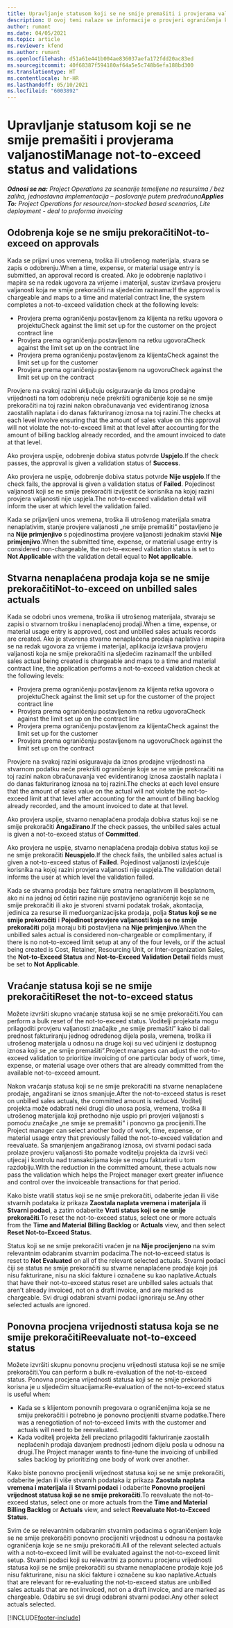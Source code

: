 ```yaml
---
title: Upravljanje statusom koji se ne smije premašiti i provjerama valjanosti
description: U ovoj temi nalaze se informacije o provjeri ograničenja koja se ne smiju prekoračiti u aplikaciji Project Operations.
author: rumant
ms.date: 04/05/2021
ms.topic: article
ms.reviewer: kfend
ms.author: rumant
ms.openlocfilehash: d51a61e441b004ae836037aefa172fdd20ac83ed
ms.sourcegitcommit: 40f68387f594180af64a5e5c748b6efa188bd300
ms.translationtype: HT
ms.contentlocale: hr-HR
ms.lasthandoff: 05/10/2021
ms.locfileid: "6003892"
---
```

# <a name="manage-not-to-exceed-status-and-validations"></a><span data-ttu-id="ce69c-103">Upravljanje statusom koji se ne smije premašiti i provjerama valjanosti</span><span class="sxs-lookup"><span data-stu-id="ce69c-103">Manage not-to-exceed status and validations</span></span> 

<span data-ttu-id="ce69c-104">_**Odnosi se na:** Project Operations za scenarije temeljene na resursima / bez zaliha, jednostavna implementacija – poslovanje putem predračuna_</span><span class="sxs-lookup"><span data-stu-id="ce69c-104">_**Applies To:** Project Operations for resource/non-stocked based scenarios, Lite deployment - deal to proforma invoicing_</span></span>

## <a name="not-to-exceed-on-approvals"></a><span data-ttu-id="ce69c-105">Odobrenja koje se ne smiju prekoračiti</span><span class="sxs-lookup"><span data-stu-id="ce69c-105">Not-to-exceed on approvals</span></span>

<span data-ttu-id="ce69c-106">Kada se prijavi unos vremena, troška ili utrošenog materijala, stvara se zapis o odobrenju.</span><span class="sxs-lookup"><span data-stu-id="ce69c-106">When a time, expense, or material usage entry is submitted, an approval record is created.</span></span> <span data-ttu-id="ce69c-107">Ako je odobrenje naplativo i mapira se na redak ugovora za vrijeme i materijal, sustav izvršava provjeru valjanosti koja ne smije prekoračiti na sljedećim razinama:</span><span class="sxs-lookup"><span data-stu-id="ce69c-107">If the approval is chargeable and maps to a time and material contract line, the system completes a not-to-exceed validation check at the following levels:</span></span>

  - <span data-ttu-id="ce69c-108">Provjera prema ograničenju postavljenom za klijenta na retku ugovora o projektu</span><span class="sxs-lookup"><span data-stu-id="ce69c-108">Check against the limit set up for the customer on the project contract line</span></span>
  - <span data-ttu-id="ce69c-109">Provjera prema ograničenju postavljenom na retku ugovora</span><span class="sxs-lookup"><span data-stu-id="ce69c-109">Check against the limit set up on the contract line</span></span>
  - <span data-ttu-id="ce69c-110">Provjera prema ograničenju postavljenom za klijenta</span><span class="sxs-lookup"><span data-stu-id="ce69c-110">Check against the limit set up for the customer</span></span>
  - <span data-ttu-id="ce69c-111">Provjera prema ograničenju postavljenom na ugovoru</span><span class="sxs-lookup"><span data-stu-id="ce69c-111">Check against the limit set up on the contract</span></span>

<span data-ttu-id="ce69c-112">Provjere na svakoj razini uključuju osiguravanje da iznos prodajne vrijednosti na tom odobrenju neće prekršiti ograničenje koje se ne smije prekoračiti na toj razini nakon obračunavanja već evidentiranog iznosa zaostalih naplata i do danas fakturiranog iznosa na toj razini.</span><span class="sxs-lookup"><span data-stu-id="ce69c-112">The checks at each level involve ensuring that the amount of sales value on this approval will not violate the not-to-exceed limit at that level after accounting for the amount of billing backlog already recorded, and the amount invoiced to date at that level.</span></span>

<span data-ttu-id="ce69c-113">Ako provjera uspije, odobrenje dobiva status potvrde **Uspjelo**.</span><span class="sxs-lookup"><span data-stu-id="ce69c-113">If the check passes, the approval is given a validation status of **Success**.</span></span>

<span data-ttu-id="ce69c-114">Ako provjera ne uspije, odobrenje dobiva status potvrde **Nije uspjelo**.</span><span class="sxs-lookup"><span data-stu-id="ce69c-114">If the check fails, the approval is given a validation status of **Failed**.</span></span> <span data-ttu-id="ce69c-115">Pojedinost valjanosti koji se ne smije prekoračiti izvijestit će korisnika na kojoj razini provjera valjanosti nije uspjela.</span><span class="sxs-lookup"><span data-stu-id="ce69c-115">The not-to-exceed validation detail will inform the user at which level the validation failed.</span></span>

<span data-ttu-id="ce69c-116">Kada se prijavljeni unos vremena, troška ili utrošenog materijala smatra nenaplativim, stanje provjere valjanosti „ne smije premašiti” postavljeno je na **Nije primjenjivo** s pojedinostima provjere valjanosti jednakim stavki **Nije primjenjivo**.</span><span class="sxs-lookup"><span data-stu-id="ce69c-116">When the submitted time, expense, or material usage entry is considered non-chargeable, the not-to-exceed validation status is set to **Not Applicable** with the validation detail equal to **Not applicable**.</span></span>

## <a name="not-to-exceed-on-unbilled-sales-actuals"></a><span data-ttu-id="ce69c-117">Stvarna nenaplaćena prodaja koja se ne smije prekoračiti</span><span class="sxs-lookup"><span data-stu-id="ce69c-117">Not-to-exceed on unbilled sales actuals</span></span>

<span data-ttu-id="ce69c-118">Kada se odobri unos vremena, troška ili utrošenog materijala, stvaraju se zapisi o stvarnom trošku i nenaplaćenoj prodaji.</span><span class="sxs-lookup"><span data-stu-id="ce69c-118">When a time, expense, or material usage entry is approved, cost and unbilled sales actuals records are created.</span></span> <span data-ttu-id="ce69c-119">Ako je stvorena stvarno nenaplaćena prodaja naplativa i mapira se na redak ugovora za vrijeme i materijal, aplikacija izvršava provjeru valjanosti koja ne smije prekoračiti na sljedećim razinama:</span><span class="sxs-lookup"><span data-stu-id="ce69c-119">If the unbilled sales actual being created is chargeable and maps to a time and material contract line, the application performs a not-to-exceed validation check at the following levels:</span></span>

  - <span data-ttu-id="ce69c-120">Provjera prema ograničenju postavljenom za klijenta retka ugovora o projektu</span><span class="sxs-lookup"><span data-stu-id="ce69c-120">Check against the limit set up for the customer of the project contract line</span></span>
  - <span data-ttu-id="ce69c-121">Provjera prema ograničenju postavljenom na retku ugovora</span><span class="sxs-lookup"><span data-stu-id="ce69c-121">Check against the limit set up on the contract line</span></span>
  - <span data-ttu-id="ce69c-122">Provjera prema ograničenju postavljenom za klijenta</span><span class="sxs-lookup"><span data-stu-id="ce69c-122">Check against the limit set up for the customer</span></span>
  - <span data-ttu-id="ce69c-123">Provjera prema ograničenju postavljenom na ugovoru</span><span class="sxs-lookup"><span data-stu-id="ce69c-123">Check against the limit set up on the contract</span></span>

<span data-ttu-id="ce69c-124">Provjere na svakoj razini osiguravaju da iznos prodajne vrijednosti na stvarnom podatku neće prekršiti ograničenje koje se ne smije prekoračiti na toj razini nakon obračunavanja već evidentiranog iznosa zaostalih naplata i do danas fakturiranog iznosa na toj razini.</span><span class="sxs-lookup"><span data-stu-id="ce69c-124">The checks at each level ensure that the amount of sales value on the actual will not violate the not-to-exceed limit at that level after accounting for the amount of billing backlog already recorded, and the amount invoiced to date at that level.</span></span>

<span data-ttu-id="ce69c-125">Ako provjera uspije, stvarno nenaplaćena prodaja dobiva status koji se ne smije prekoračiti **Angažirano**.</span><span class="sxs-lookup"><span data-stu-id="ce69c-125">If the check passes, the unbilled sales actual is given a not-to-exceed status of **Committed**.</span></span>

<span data-ttu-id="ce69c-126">Ako provjera ne uspije, stvarno nenaplaćena prodaja dobiva status koji se ne smije prekoračiti **Neuspjelo**.</span><span class="sxs-lookup"><span data-stu-id="ce69c-126">If the check fails, the unbilled sales actual is given a not-to-exceed status of **Failed**.</span></span> <span data-ttu-id="ce69c-127">Pojedinost valjanosti izvješćuje korisnika na kojoj razini provjera valjanosti nije uspjela.</span><span class="sxs-lookup"><span data-stu-id="ce69c-127">The validation detail informs the user at which level the validation failed.</span></span>

<span data-ttu-id="ce69c-128">Kada se stvarna prodaja bez fakture smatra nenaplativom ili besplatnom, ako ni na jednoj od četiri razine nije postavljeno ograničenje koje se ne smije prekoračiti ili ako je stvoreni stvarni podatak trošak, akontacija, jedinica za resurse ili međuorganizacijska prodaja, polja **Status koji se ne smije prekoračiti** i **Pojedinost provjere valjanosti koja se ne smije prekoračiti** polja moraju biti postavljena na **Nije primjenjivo**.</span><span class="sxs-lookup"><span data-stu-id="ce69c-128">When the unbilled sales actual is considered non-chargeable or complimentary, if there is no not-to-exceed limit setup at any of the four levels, or if the actual being created is Cost, Retainer, Resourcing Unit, or Inter-organization Sales, the **Not-to-Exceed Status** and **Not-to-Exceed Validation Detail** fields must be set to **Not Applicable**.</span></span>

## <a name="reset-the-not-to-exceed-status"></a><span data-ttu-id="ce69c-129">Vraćanje statusa koji se ne smije prekoračiti</span><span class="sxs-lookup"><span data-stu-id="ce69c-129">Reset the not-to-exceed status</span></span>

<span data-ttu-id="ce69c-130">Možete izvršiti skupno vraćanje statusa koji se ne smije prekoračiti.</span><span class="sxs-lookup"><span data-stu-id="ce69c-130">You can perform a bulk reset of the not-to-exceed status.</span></span> <span data-ttu-id="ce69c-131">Voditelji projekata mogu prilagoditi provjeru valjanosti značajke „ne smije premašiti” kako bi dali prednost fakturiranju jednog određenog dijela posla, vremena, troška ili utrošenog materijala u odnosu na druge koji su već učinjeni iz dostupnog iznosa koji se „ne smije premašiti”.</span><span class="sxs-lookup"><span data-stu-id="ce69c-131">Project managers can adjust the not-to-exceed validation to prioritize invoicing of one particular body of work, time, expense, or material usage over others that are already committed from the available not-to-exceed amount.</span></span>

<span data-ttu-id="ce69c-132">Nakon vraćanja statusa koji se ne smije prekoračiti na stvarne nenaplaćene prodaje, angažirani se iznos smanjuje.</span><span class="sxs-lookup"><span data-stu-id="ce69c-132">After the not-to-exceed status is reset on unbilled sales actuals, the committed amount is reduced.</span></span> <span data-ttu-id="ce69c-133">Voditelj projekta može odabrati neki drugi dio unosa posla, vremena, troška ili utrošenog materijala koji prethodno nije uspio pri provjeri valjanosti s pomoću značajke „ne smije se premašiti” i ponovno ga procijeniti.</span><span class="sxs-lookup"><span data-stu-id="ce69c-133">The Project manager can select another body of work, time, expense, or material usage entry that previously failed the not-to-exceed validation and reevaluate.</span></span> <span data-ttu-id="ce69c-134">Sa smanjenjem angažiranog iznosa, ovi stvarni podaci sada prolaze provjeru valjanosti što pomaže voditelju projekta da izvrši veći utjecaj i kontrolu nad transakcijama koje se mogu fakturirati u tom razdoblju.</span><span class="sxs-lookup"><span data-stu-id="ce69c-134">With the reduction in the committed amount, these actuals now pass the validation which helps the Project manager exert greater influence and control over the invoiceable transactions for that period.</span></span>

<span data-ttu-id="ce69c-135">Kako biste vratili status koji se ne smije prekoračiti, odaberite jedan ili više stvarnih podataka iz prikaza **Zaostala naplata vremena i materijala** ili **Stvarni podaci**, a zatim odaberite **Vrati status koji se ne smije prekoračiti**.</span><span class="sxs-lookup"><span data-stu-id="ce69c-135">To reset the not-to-exceed status, select one or more actuals from the **Time and Material Billing Backlog** or **Actuals** view, and then select **Reset Not-to-Exceed Status**.</span></span>

<span data-ttu-id="ce69c-136">Status koji se ne smije prekoračiti vraćen je na **Nije procijenjeno** na svim relevantnim odabranim stvarnim podacima.</span><span class="sxs-lookup"><span data-stu-id="ce69c-136">The not-to-exceed status is reset to **Not Evaluated** on all of the relevant selected actuals.</span></span> <span data-ttu-id="ce69c-137">Stvarni podaci čiji se status ne smije prekoračiti su stvarne nenaplaćene prodaje koje još nisu fakturirane, nisu na skici fakture i označene su kao naplative.</span><span class="sxs-lookup"><span data-stu-id="ce69c-137">Actuals that have their not-to-exceed status reset are unbilled sales actuals that aren't already invoiced, not on a draft invoice, and are marked as chargeable.</span></span> <span data-ttu-id="ce69c-138">Svi drugi odabrani stvarni podaci ignoriraju se.</span><span class="sxs-lookup"><span data-stu-id="ce69c-138">Any other selected actuals are ignored.</span></span>

## <a name="reevaluate-not-to-exceed-status"></a><span data-ttu-id="ce69c-139">Ponovna procjena vrijednosti statusa koja se ne smije prekoračiti</span><span class="sxs-lookup"><span data-stu-id="ce69c-139">Reevaluate not-to-exceed status</span></span>

<span data-ttu-id="ce69c-140">Možete izvršiti skupnu ponovnu procjenu vrijednosti statusa koji se ne smije prekoračiti.</span><span class="sxs-lookup"><span data-stu-id="ce69c-140">You can perform a bulk re-evaluation of the not-to-exceed status.</span></span> <span data-ttu-id="ce69c-141">Ponovna procjena vrijednosti statusa koji se ne smije prekoračiti korisna je u sljedećim situacijama:</span><span class="sxs-lookup"><span data-stu-id="ce69c-141">Re-evaluation of the not-to-exceed status is useful when:</span></span>

  - <span data-ttu-id="ce69c-142">Kada se s klijentom ponovnih pregovara o ograničenjima koja se ne smiju prekoračiti i potrebno je ponovno procijeniti stvarne podatke.</span><span class="sxs-lookup"><span data-stu-id="ce69c-142">There was a renegotiation of not-to-exceed limits with the customer and actuals will need to be reevaluated.</span></span>
  - <span data-ttu-id="ce69c-143">Kada voditelj projekta želi precizno prilagoditi fakturiranje zaostalih neplaćenih prodaja davanjem prednosti jednom dijelu posla u odnosu na drugi.</span><span class="sxs-lookup"><span data-stu-id="ce69c-143">The Project manager wants to fine-tune the invoicing of unbilled sales backlog by prioritizing one body of work over another.</span></span>

<span data-ttu-id="ce69c-144">Kako biste ponovno procijenili vrijednost statusa koji se ne smije prekoračiti, odaberite jedan ili više stvarnih podataka iz prikaza **Zaostala naplata vremena i materijala** ili **Stvarni podaci** i odaberite **Ponovno procijeni vrijednost statusa koji se ne smije prekoračiti**.</span><span class="sxs-lookup"><span data-stu-id="ce69c-144">To reevaluate the not-to-exceed status, select one or more actuals from the **Time and Material Billing Backlog** or **Actuals** view, and select **Reevaluate Not-to-Exceed Status**.</span></span>

<span data-ttu-id="ce69c-145">Svim će se relevantnim odabranim stvarnim podacima s ograničenjem koje se ne smije prekoračiti ponovno procijeniti vrijednost u odnosu na postavke ograničenja koje se ne smiju prekoračiti.</span><span class="sxs-lookup"><span data-stu-id="ce69c-145">All of the relevant selected actuals with a not-to-exceed limit will be evaluated against the not-to-exceed limit setup.</span></span> <span data-ttu-id="ce69c-146">Stvarni podaci koji su relevantni za ponovnu procjenu vrijednosti statusa koji se ne smije prekoračiti su stvarne nenaplaćene prodaje koje još nisu fakturirane, nisu na skici fakture i označene su kao naplative.</span><span class="sxs-lookup"><span data-stu-id="ce69c-146">Actuals that are relevant for re-evaluating the not-to-exceed status are unbilled sales actuals that are not invoiced, not on a draft invoice, and are marked as chargeable.</span></span> <span data-ttu-id="ce69c-147">Odabiru se svi drugi odabrani stvarni podaci.</span><span class="sxs-lookup"><span data-stu-id="ce69c-147">Any other select actuals selected.</span></span>


[!INCLUDE[footer-include](../../includes/footer-banner.md)]
